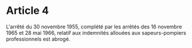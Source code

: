 # Article 4

L'arrêté du 30 novembre 1955, complété par les arrêtés des 16 novembre 1965 et 28 mai 1966, relatif aux indemnités allouées aux sapeurs-pompiers professionnels est abrogé.
